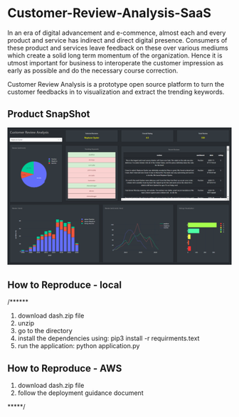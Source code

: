 # Customer-Review-Analysis-SaaS
In an era of digital advancement and e-commence, almost each and every product and service has indirect and direct digital presence. Consumers of these product and services leave feedback on these over various mediums which create a solid long term momentum of the organization. Hence it is utmost important for business to interoperate the customer impression as early as possible and do the necessary course correction.

Customer Review Analysis is a prototype open source platform to turn the customer feedbacks in to visualization and extract the trending keywords. 

## Product SnapShot
<img src="dash.png">

## How to Reproduce - local


/******



1. download dash.zip file
2. unzip
3. go to the directory
4. install the dependencies using: pip3 install -r requirments.text
5. run the application: python application.py

## How to Reproduce - AWS
1. download dash.zip file
2. follow the deployment guidance document



*****/


